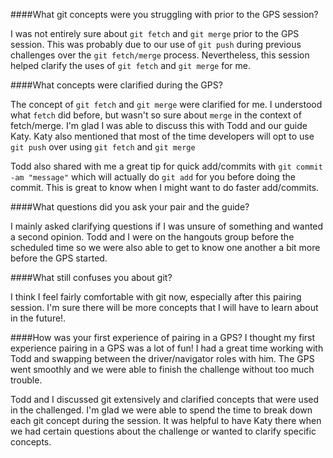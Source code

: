 ####What git concepts were you struggling with prior to the GPS session?

I was not entirely sure about `git fetch` and `git merge` prior to the GPS session. This was probably due to our use of `git push` during previous challenges over the `git fetch/merge` process. Nevertheless, this session helped clarify the uses of `git fetch` and `git merge` for me.

####What concepts were clarified during the GPS?

The concept of `git fetch` and `git merge` were clarified for me. I understood what `fetch` did before, but wasn't so sure about `merge` in the context of fetch/merge. I'm glad I was able to discuss this with Todd and our guide Katy. Katy also mentioned that most of the time developers will opt to use `git push` over using `git fetch` and `git merge`

Todd also shared with me a great tip for quick add/commits with `git commit -am "message"` which will actually do `git add` for you before doing the commit. This is great to know when I might want to do faster add/commits.

####What questions did you ask your pair and the guide?

I mainly asked clarifying questions if I was unsure of something and wanted a second opinion. Todd and I were on the hangouts group before the scheduled time so we were also able to get to know one another a bit more before the GPS started.

####What still confuses you about git?

I think I feel fairly comfortable with git now, especially after this pairing session. I'm sure there will be more concepts that I will have to learn about in the future!.

####How was your first experience of pairing in a GPS?
I thought my first experience pairing in a GPS was a lot of fun! I had a great time working with Todd and swapping between the driver/navigator roles with him. The GPS went smoothly and we were able to finish the challenge without too much trouble.

Todd and I discussed git extensively and clarified concepts that were used in the challenged. I'm glad we were able to spend the time to break down each git concept during the session. It was helpful to have Katy there when we had certain questions about the challenge or wanted to clarify specific concepts.
